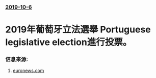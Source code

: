 ### [2019-10-6](/news/2019/10/6/index.md)

##### 
# 2019年葡萄牙立法選舉 Portuguese legislative election進行投票。 




### 信息来源:

1. [euronews.com](https://www.euronews.com/2019/10/05/portugal-elections-who-are-the-main-parties)
